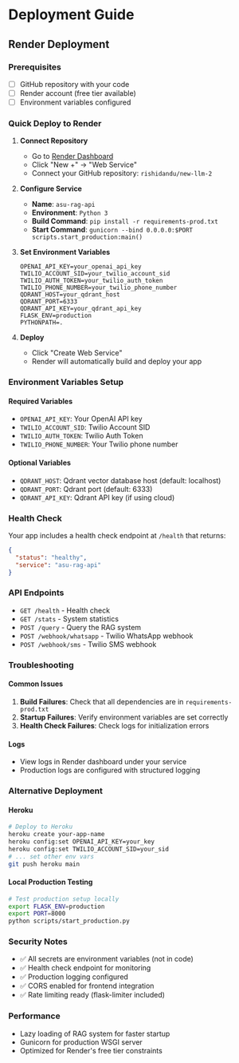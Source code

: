 # Deployment Guide

## Render Deployment

### Prerequisites
- [ ] GitHub repository with your code
- [ ] Render account (free tier available)
- [ ] Environment variables configured

### Quick Deploy to Render

1. **Connect Repository**
   - Go to [Render Dashboard](https://dashboard.render.com/)
   - Click "New +" → "Web Service"
   - Connect your GitHub repository: `rishidandu/new-llm-2`

2. **Configure Service**
   - **Name**: `asu-rag-api`
   - **Environment**: `Python 3`
   - **Build Command**: `pip install -r requirements-prod.txt`
   - **Start Command**: `gunicorn --bind 0.0.0.0:$PORT scripts.start_production:main()`

3. **Set Environment Variables**
   ```
   OPENAI_API_KEY=your_openai_api_key
   TWILIO_ACCOUNT_SID=your_twilio_account_sid
   TWILIO_AUTH_TOKEN=your_twilio_auth_token
   TWILIO_PHONE_NUMBER=your_twilio_phone_number
   QDRANT_HOST=your_qdrant_host
   QDRANT_PORT=6333
   QDRANT_API_KEY=your_qdrant_api_key
   FLASK_ENV=production
   PYTHONPATH=.
   ```

4. **Deploy**
   - Click "Create Web Service"
   - Render will automatically build and deploy your app

### Environment Variables Setup

#### Required Variables
- `OPENAI_API_KEY`: Your OpenAI API key
- `TWILIO_ACCOUNT_SID`: Twilio Account SID
- `TWILIO_AUTH_TOKEN`: Twilio Auth Token
- `TWILIO_PHONE_NUMBER`: Your Twilio phone number

#### Optional Variables
- `QDRANT_HOST`: Qdrant vector database host (default: localhost)
- `QDRANT_PORT`: Qdrant port (default: 6333)
- `QDRANT_API_KEY`: Qdrant API key (if using cloud)

### Health Check
Your app includes a health check endpoint at `/health` that returns:
```json
{
  "status": "healthy",
  "service": "asu-rag-api"
}
```

### API Endpoints
- `GET /health` - Health check
- `GET /stats` - System statistics
- `POST /query` - Query the RAG system
- `POST /webhook/whatsapp` - Twilio WhatsApp webhook
- `POST /webhook/sms` - Twilio SMS webhook

### Troubleshooting

#### Common Issues
1. **Build Failures**: Check that all dependencies are in `requirements-prod.txt`
2. **Startup Failures**: Verify environment variables are set correctly
3. **Health Check Failures**: Check logs for initialization errors

#### Logs
- View logs in Render dashboard under your service
- Production logs are configured with structured logging

### Alternative Deployment

#### Heroku
```bash
# Deploy to Heroku
heroku create your-app-name
heroku config:set OPENAI_API_KEY=your_key
heroku config:set TWILIO_ACCOUNT_SID=your_sid
# ... set other env vars
git push heroku main
```

#### Local Production Testing
```bash
# Test production setup locally
export FLASK_ENV=production
export PORT=8000
python scripts/start_production.py
```

### Security Notes
- ✅ All secrets are environment variables (not in code)
- ✅ Health check endpoint for monitoring
- ✅ Production logging configured
- ✅ CORS enabled for frontend integration
- ✅ Rate limiting ready (flask-limiter included)

### Performance
- Lazy loading of RAG system for faster startup
- Gunicorn for production WSGI server
- Optimized for Render's free tier constraints 
